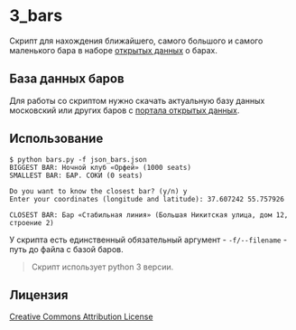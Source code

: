 # 3_bars

Скрипт для нахождения ближайшего, самого большого и самого маленького бара
в наборе [открытых данных](http://data.mos.ru/opendata/7710881420-bary) о барах.


## База данных баров

Для работы со скриптом нужно скачать актуальную базу данных московский или других баров с
[портала открытых данных](http://data.mos.ru/opendata/7710881420-bary).


## Использование

```{r, engine='bash'}
$ python bars.py -f json_bars.json
BIGGEST BAR: Ночной клуб «Орфей» (1000 seats)
SMALLEST BAR: БАР. СОКИ (0 seats)

Do you want to know the closest bar? (y/n) y
Enter your coordinates (longitude and latitude): 37.607242 55.757926

CLOSEST BAR: Бар «Стабильная линия» (Большая Никитская улица, дом 12, строение 2)
```

У скрипта есть единственный обязательный аргумент - `-f/--filename` - путь до файла с базой баров.

> Скрипт использует python 3 версии.


## Лицензия

[Creative Commons Attribution License](http://creativecommons.org/licenses/by/2.0/)
